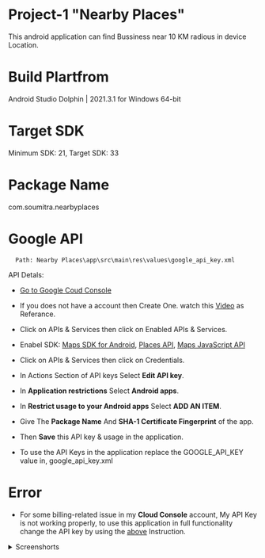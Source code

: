 # Project-1 "Nearby Places"

This android application can find Bussiness near 10 KM radious in device Location.

# Build Plartfrom

Android Studio Dolphin | 2021.3.1 for Windows 64-bit

# Target SDK

Minimum SDK: 21, Target SDK: 33

# Package Name

com.soumitra.nearbyplaces

# Google API

```https
  Path: Nearby Places\app\src\main\res\values\google_api_key.xml
```

API Detals:

- [Go to Google Coud Console](https://cloud.google.com/)

- If you does not have a account then Create One. watch this [Video](https://www.youtube.com/watch?v=Oek2VE2ozzE) as Referance.

- Click on APIs & Services then click on Enabled APIs & Services.

- Enabel SDK: [Maps SDK for Android](https://console.cloud.google.com/apis/library/maps-android-backend.googleapis.com), [Places API](https://console.cloud.google.com/apis/library/places-backend.googleapis.com), [Maps JavaScript API](https://console.cloud.google.com/apis/library/maps-backend.googleapis.com)

- Click on APIs & Services then click on Credentials.

- In Actions Section of API keys Select **Edit API key**.

- In **Application restrictions** Select **Android apps**.

- In **Restrict usage to your Android apps** Select **ADD AN ITEM**.

- Give The **Package Name** And **SHA-1 Certificate Fingerprint** of the app.

- Then **Save** this API key & usage in the application.

- To use the API Keys in the application replace the GOOGLE_API_KEY value in, google_api_key.xml

# Error

- For some billing-related issue in my **Cloud Console** account, My API Key is not working properly, to use this application in full functionality change the API key by using the [above](https://github.com/smartinternz02/SPSGP-80732-Virtual-Internship---Android-Application-Development-Using-Kotlin/blob/master/Nearby%20Places/README.md#google-api) Instruction.

<details>
    <summary> Screenshorts </summary>
    
       Get Location Permition  |            UI
    :-------------------------:|:-------------------------:

    ![](https://user-images.githubusercontent.com/90763881/197004346-b15eada3-fdc6-4c7e-ae92-066ac5e751ec.jpg)|![](https://user-images.githubusercontent.com/90763881/197004530-435d03f9-f6ae-42b2-a16d-cd3e1432bc69.jpg)|


</details>

